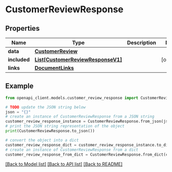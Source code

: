 # CustomerReviewResponse


## Properties

Name | Type | Description | Notes
------------ | ------------- | ------------- | -------------
**data** | [**CustomerReview**](CustomerReview.md) |  | 
**included** | [**List[CustomerReviewResponseV1]**](CustomerReviewResponseV1.md) |  | [optional] 
**links** | [**DocumentLinks**](DocumentLinks.md) |  | 

## Example

```python
from openapi_client.models.customer_review_response import CustomerReviewResponse

# TODO update the JSON string below
json = "{}"
# create an instance of CustomerReviewResponse from a JSON string
customer_review_response_instance = CustomerReviewResponse.from_json(json)
# print the JSON string representation of the object
print(CustomerReviewResponse.to_json())

# convert the object into a dict
customer_review_response_dict = customer_review_response_instance.to_dict()
# create an instance of CustomerReviewResponse from a dict
customer_review_response_from_dict = CustomerReviewResponse.from_dict(customer_review_response_dict)
```
[[Back to Model list]](../README.md#documentation-for-models) [[Back to API list]](../README.md#documentation-for-api-endpoints) [[Back to README]](../README.md)


